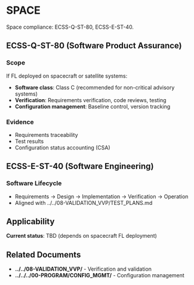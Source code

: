 # SPACE

Space compliance: ECSS-Q-ST-80, ECSS-E-ST-40.

## ECSS-Q-ST-80 (Software Product Assurance)

### Scope

If FL deployed on spacecraft or satellite systems:

- **Software class**: Class C (recommended for non-critical advisory systems)
- **Verification**: Requirements verification, code reviews, testing
- **Configuration management**: Baseline control, version tracking

### Evidence

- Requirements traceability
- Test results
- Configuration status accounting (CSA)

## ECSS-E-ST-40 (Software Engineering)

### Software Lifecycle

- Requirements → Design → Implementation → Verification → Operation
- Aligned with ../../08-VALIDATION_VVP/TEST_PLANS.md

## Applicability

**Current status**: TBD (depends on spacecraft FL deployment)

## Related Documents

- **../../08-VALIDATION_VVP/** - Verification and validation
- **../../../00-PROGRAM/CONFIG_MGMT/** - Configuration management
